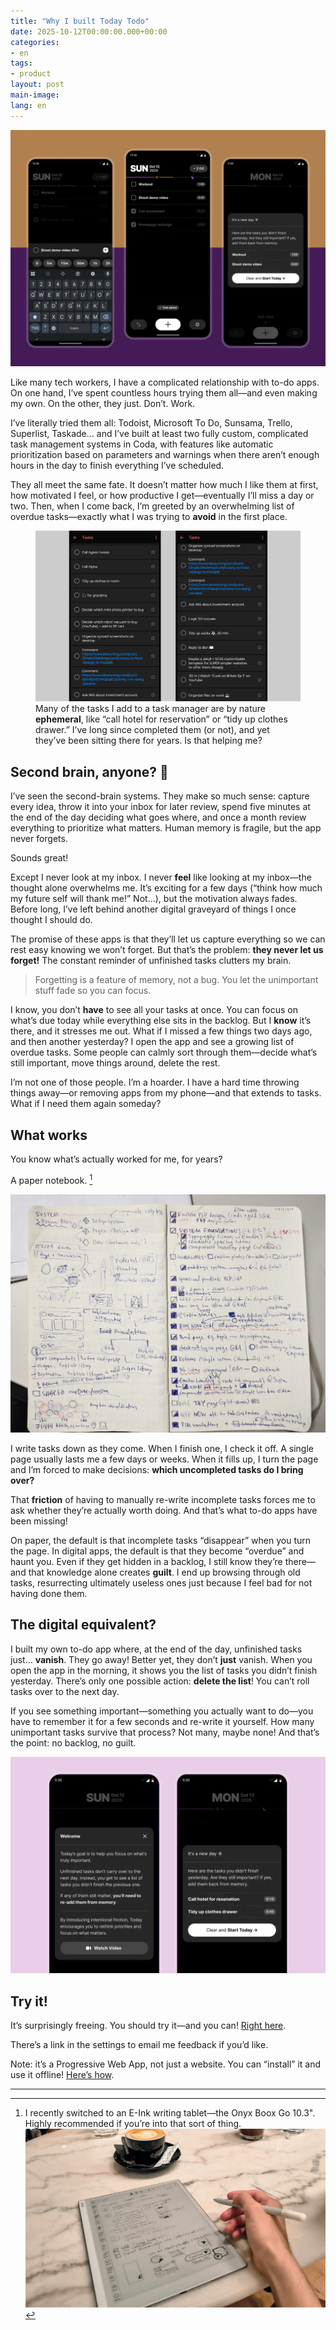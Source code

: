 ```yaml
---
title: "Why I built Today Todo"
date: 2025-10-12T00:00:00.000+00:00
categories:
- en
tags:
- product
layout: post
main-image: 
lang: en
---
```


![3 mockups showing a minimal todo app in dark mode. The third screen is of interest: it shows a modal with the title “it’s a new dat”, a list of todos, and a button that reads “Clear and Start Today”](/assets/today-todo-4x3.webp)

Like many tech workers, I have a complicated relationship with to-do apps. On one hand, I’ve spent countless hours trying them all—and even making my own. On the other, they just. Don’t. Work.

I’ve literally tried them all: Todoist, Microsoft To Do, Sunsama, Trello, Superlist, Taskade… and I’ve built at least two fully custom, complicated task management systems in Coda, with features like automatic prioritization based on parameters and warnings when there aren’t enough hours in the day to finish everything I’ve scheduled.

They all meet the same fate. It doesn’t matter how much I like them at first, how motivated I feel, or how productive I get—eventually I’ll miss a day or two. Then, when I come back, I’m greeted by an overwhelming list of overdue tasks—exactly what I was trying to **avoid** in the first place.

<figure>
  <img
    src="/assets/todo-archive-micorsoft.webp"
    alt="Screenshot of a bloated task list" />
  <figcaption>Many of the tasks I add to a task manager are by nature <strong>ephemeral</strong>, like “call hotel for reservation” or “tidy up clothes drawer.” I’ve long since completed them (or not), and yet they’ve been sitting there for years. Is that helping me?</figcaption>
</figure>

## Second brain, anyone? 🧠 

I’ve seen the second-brain systems. They make so much sense: capture every idea, throw it into your inbox for later review, spend five minutes at the end of the day deciding what goes where, and once a month review everything to prioritize what matters. Human memory is fragile, but the app never forgets.

Sounds great!

Except I never look at my inbox. I never **feel** like looking at my inbox—the thought alone overwhelms me. It’s exciting for a few days (“think how much my future self will thank me!” Not…), but the motivation always fades. Before long, I’ve left behind another digital graveyard of things I once thought I should do.

The promise of these apps is that they’ll let us capture everything so we can rest easy knowing we won’t forget. But that’s the problem: **they never let us forget!** The constant reminder of unfinished tasks clutters my brain.

> Forgetting is a feature of memory, not a bug. You let the unimportant stuff fade so you can focus.

I know, you don’t **have** to see all your tasks at once. You can focus on what’s due today while everything else sits in the backlog. But I **know** it’s there, and it stresses me out. What if I missed a few things two days ago, and then another yesterday? I open the app and see a growing list of overdue tasks. Some people can calmly sort through them—decide what’s still important, move things around, delete the rest.

I’m not one of those people. I’m a hoarder. I have a hard time throwing things away—or removing apps from my phone—and that extends to tasks. What if I need them again someday?

## What works

You know what’s actually worked for me, for years?

A paper notebook. [^1]

![Notebook spread with sketches on the left page and a tight list of tasks with checkboxes of various states on the right](/assets/todo-notebook.webp)

I write tasks down as they come. When I finish one, I check it off. A single page usually lasts me a few days or weeks. When it fills up, I turn the page and I’m forced to make decisions: **which uncompleted tasks do I bring over?**

That **friction** of having to manually re-write incomplete tasks forces me to ask whether they’re actually worth doing. And that’s what to-do apps have been missing!

On paper, the default is that incomplete tasks “disappear” when you turn the page. In digital apps, the default is that they become “overdue” and haunt you. Even if they get hidden in a backlog, I still know they’re there—and that knowledge alone creates **guilt**. I end up browsing through old tasks, resurrecting ultimately useless ones just because I feel bad for not having done them.

## The digital equivalent?

I built my own to-do app where, at the end of the day, unfinished tasks just… **vanish**. They go away! Better yet, they don’t **just** vanish. When you open the app in the morning, it shows you the list of tasks you didn’t finish yesterday. There’s only one possible action: **delete the list**! You can’t roll tasks over to the next day.

If you see something important—something you actually want to do—you have to remember it for a few seconds and re-write it yourself. How many unimportant tasks survive that process? Not many, maybe none! And that’s the point: no backlog, no guilt.

![Two screens showing two different modals: One says "Welcome" and explains how the app works. The other shows it's a new day. Here are the tasks you didn't finish yesterday, are they still important? If yes, add them back from memory  Beneath the list of tasks, there is a button that reads "Clear" and "Start Today"](/assets/today-todo-modals.webp)

## Try it!

It’s surprisingly freeing. You should try it—and you can! [Right here](https://today.annafilou.com/).

There’s a link in the settings to email me feedback if you’d like.

Note: it’s a Progressive Web App, not just a website. You can “install” it and use it offline! [Here’s how](https://www.cdc.gov/niosh/mining/tools/installpwa.html).

---

[^1]: I recently switched to an E-Ink writing tablet—the Onyx Boox Go 10.3". Highly recommended if you’re into that sort of thing. ![A tablet with an E-Paper screen on a table in a cafe. Latte visible in the background. Hand visible holding a Wacom pen.](/assets/onyx-cafe.webp)